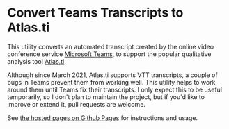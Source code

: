 # Convert Teams Transcripts to Atlas.ti

This utility converts an automated transcript created by the online video conference service [Microsoft Teams](https://www.microsoft.com/en-gb/microsoft-teams/group-chat-software), to support the popular qualitative analysis tool [Atlas.ti](https://atlasti.com/).

Although since March 2021, Atlas.ti supports VTT transcripts, a couple of bugs in Teams prevent them from working well. This utility helps to work around them until Teams fix their transcripts. I only expect this to be useful temporarily, so I don't plan to maintain the project, but if you'd like to improve or extend it, pull requests are welcome.

See [the hosted pages on Github Pages](https://vidminas.github.io/Teams2AtlasTI/index.html) for instructions and usage.

